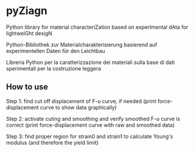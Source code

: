 # pyZiagn

Python library for material characteriZation based on experImental dAta for lightweiGht desigN

Python-Bibliothek zur Materialcharakterisierung basierend auf experimentellen Daten für den Leichtbau

Libreria Python per la caratterizzazione dei materiali sulla base di dati sperimentali per la costruzione leggera

## How to use 
Step 1: find cut off displacement of F-u curve, if needed (print force-displacement curve to show data graphically)

Step 2: activate cuting and smoothing and verify smoothed F-u curve is correct (print force-displacement curve with raw and smoothed data)

Step 3: find proper region for strain0 and strain1 to calculate Young's modulus (and therefore the yield limit)
